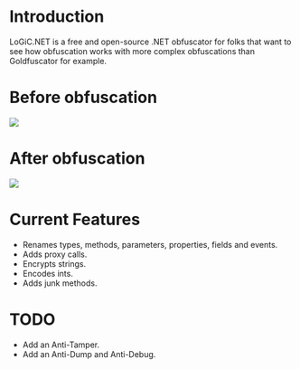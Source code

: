 # Introduction
LoGiC.NET is a free and open-source .NET obfuscator for folks that want to see how obfuscation works with more complex obfuscations than Goldfuscator for example.

# Before obfuscation
<img src="https://i.imgur.com/0J5ZDq0.png">

# After obfuscation
<img src="https://i.imgur.com/YvFXBhz.png">

# Current Features
- Renames types, methods, parameters, properties, fields and events.
- Adds proxy calls.
- Encrypts strings.
- Encodes ints.
- Adds junk methods.

# TODO
- Add an Anti-Tamper.
- Add an Anti-Dump and Anti-Debug.

